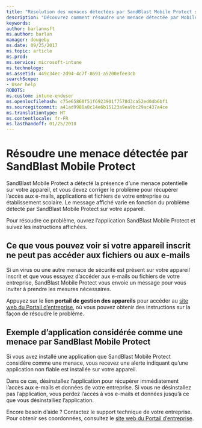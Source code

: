 ```yaml
---
title: "Résolution des menaces détectées par SandBlast Mobile Protect sur Android | Microsoft Docs"
description: "Découvrez comment résoudre une menace détectée par Mobile Protect sur Android."
keywords: 
author: barlanmsft
ms.author: barlan
manager: dougeby
ms.date: 09/25/2017
ms.topic: article
ms.prod: 
ms.service: microsoft-intune
ms.technology: 
ms.assetid: 449c34ec-2d94-4c7f-8691-a5200efee3cb
searchScope:
- User help
ROBOTS: 
ms.custom: intune-enduser
ms.openlocfilehash: c75e65860f51f6923901f7578d3ca52ed04b6bf1
ms.sourcegitcommit: a41ad9988a8c14e6b15123a9ea9bc29ac437a4ce
ms.translationtype: HT
ms.contentlocale: fr-FR
ms.lasthandoff: 01/25/2018
---
```

# <a name="resolve-a-threat-found-by-sandblast-mobile-protect"></a>Résoudre une menace détectée par SandBlast Mobile Protect

SandBlast Mobile Protect a détecté la présence d’une menace potentielle sur votre appareil, et vous devez corriger le problème pour récupérer l’accès aux e-mails, applications et fichiers de votre entreprise ou établissement scolaire. Le message affiché varie en fonction du problème détecté par SandBlast Mobile Protect sur votre appareil.

Pour résoudre ce problème, ouvrez l’application SandBlast Mobile Protect et suivez les instructions affichées.

## <a name="what-you-might-see-if-your-enrolled-device-is-blocked-from-accessing-email-or-files"></a>Ce que vous pouvez voir si votre appareil inscrit ne peut pas accéder aux fichiers ou aux e-mails

Si un virus ou une autre menace de sécurité est présent sur votre appareil inscrit et que vous essayez d’accéder aux e-mails ou fichiers de votre entreprise, SandBlast Mobile Protect vous envoie un message pour vous inviter à prendre les mesures nécessaires.

Appuyez sur le lien **portail de gestion des appareils** pour accéder au [site web du Portail d’entreprise](https://portal.manage.microsoft.com#HelpDeskDialog), où vous pouvez obtenir des instructions sur la façon de résoudre le problème.

## <a name="example-of-an-app-that-sandblast-mobile-protect-sees-as-a-threat"></a>Exemple d’application considérée comme une menace par SandBlast Mobile Protect

Si vous avez installé une application que SandBlast Mobile Protect considère comme une menace, vous recevez une alerte indiquant qu’une application non fiable est installée sur votre appareil.

Dans ce cas, désinstallez l’application pour récupérer immédiatement l’accès aux e-mails et données de votre entreprise. Si vous ne désinstallez pas l’application, vous perdez l’accès à vos e-mails et données jusqu’à ce que vous désinstalliez l’application.

Encore besoin d’aide ? Contactez le support technique de votre entreprise. Pour obtenir ses coordonnées, consultez le [site web du Portail d’entreprise](https://portal.manage.microsoft.com#HelpDeskDialog).
